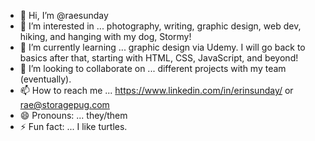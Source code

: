 - 👋 Hi, I’m @raesunday
- 👀 I’m interested in ... photography, writing, graphic design, web dev, hiking, and hanging with my dog, Stormy!
- 🌱 I’m currently learning ... graphic design via Udemy. I will go back to basics after that, starting with HTML, CSS, JavaScript, and beyond!
- 💞️ I’m looking to collaborate on ... different projects with my team (eventually).
- 📫 How to reach me ... https://www.linkedin.com/in/erinsunday/ or rae@storagepug.com
- 😄 Pronouns: ... they/them
- ⚡ Fun fact: ... I like turtles.

<!---
raesunday/raesunday is a ✨ special ✨ repository because its `README.md` (this file) appears on your GitHub profile.
You can click the Preview link to take a look at your changes.
--->
